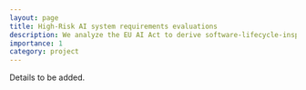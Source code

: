 ```yaml
---
layout: page
title: High-Risk AI system requirements evaluations
description: We analyze the EU AI Act to derive software-lifecycle-inspired requirements for high-risk AI applications and evaluate ML libraries' contribution to fulfilling them.
importance: 1
category: project
---
```


Details to be added.

